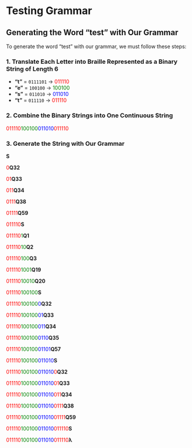 # Testing Grammar

## Generating the Word “test” with Our Grammar

To generate the word “test” with our grammar, we must follow these steps:

### 1. Translate Each Letter into Braille Represented as a Binary String of Length 6

- **“t”** = `0111101` &rarr; <span style="color:red">011110</span>
- **“e”** = `100100` &rarr; <span style="color:green">100100</span>
- **“s”** = `011010` &rarr; <span style="color:blue">011010</span>
- **“t”** = `011110` &rarr; <span style="color:red">011110</span>

### 2. Combine the Binary Strings into One Continuous String
<span style="color:red">011110</span><span style="color:green">100100</span><span style="color:blue">011010</span><span style="color:red">011110</span>
### 3. Generate the String with Our Grammar
**S**

<span style="color:red">0</span>**Q32**

<span style="color:red">01</span>**Q33**

<span style="color:red">011</span>**Q34**

<span style="color:red">0111</span>**Q38**

<span style="color:red">01111</span>**Q59**

<span style="color:red">011110</span>**S**

<span style="color:red">011110</span><span style="color:green">1</span>**Q1**

<span style="color:red">011110</span><span style="color:green">10</span>**Q2**

<span style="color:red">011110</span><span style="color:green">100</span>**Q3**

<span style="color:red">011110</span><span style="color:green">1001</span>**Q19**

<span style="color:red">011110</span><span style="color:green">10010</span>**Q20**

<span style="color:red">011110</span><span style="color:green">100100</span>**S**

<span style="color:red">011110</span><span style="color:green">100100</span><span style="color:blue">0</span>**Q32**

<span style="color:red">011110</span><span style="color:green">100100</span><span style="color:blue">01</span>**Q33**

<span style="color:red">011110</span><span style="color:green">100100</span><span style="color:blue">011</span>**Q34**

<span style="color:red">011110</span><span style="color:green">100100</span><span style="color:blue">0110</span>**Q35**

<span style="color:red">011110</span><span style="color:green">100100</span><span style="color:blue">01101</span>**Q57**

<span style="color:red">011110</span><span style="color:green">100100</span><span style="color:blue">011010</span>**S**

<span style="color:red">011110</span><span style="color:green">100100</span><span style="color:blue">011010</span><span style="color:red">0</span>**Q32**

<span style="color:red">011110</span><span style="color:green">100100</span><span style="color:blue">011010</span><span style="color:red">01</span>**Q33**

<span style="color:red">011110</span><span style="color:green">100100</span><span style="color:blue">011010</span><span style="color:red">011</span>**Q34**

<span style="color:red">011110</span><span style="color:green">100100</span><span style="color:blue">011010</span><span style="color:red">0111</span>**Q38**

<span style="color:red">011110</span><span style="color:green">100100</span><span style="color:blue">011010</span><span style="color:red">01111</span>**Q59**

<span style="color:red">011110</span><span style="color:green">100100</span><span style="color:blue">011010</span><span style="color:red">011110</span>**S**

<span style="color:red">011110</span><span style="color:green">100100</span><span style="color:blue">011010</span><span style="color:red">011110</span>**&lambda;**